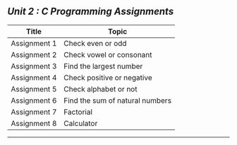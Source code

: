 ## _Unit 2 : C Programming Assignments_
| Title | Topic |
| ----- | ------|
| Assignment 1 | Check even or odd |
| Assignment 2 | Check vowel or consonant |
| Assignment 3 | Find the largest number |
| Assignment 4 | Check positive or negative |
| Assignment 5 | Check alphabet or not |
| Assignment 6 | Find the sum of natural numbers |
| Assignment 7 | Factorial |
| Assignment 8 | Calculator |
__________________________________________________________________ 
